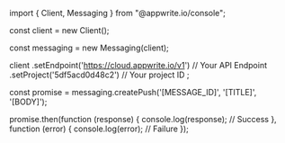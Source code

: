 import { Client,  Messaging } from "@appwrite.io/console";

const client = new Client();

const messaging = new Messaging(client);

client
    .setEndpoint('https://cloud.appwrite.io/v1') // Your API Endpoint
    .setProject('5df5acd0d48c2') // Your project ID
;

const promise = messaging.createPush('[MESSAGE_ID]', '[TITLE]', '[BODY]');

promise.then(function (response) {
    console.log(response); // Success
}, function (error) {
    console.log(error); // Failure
});